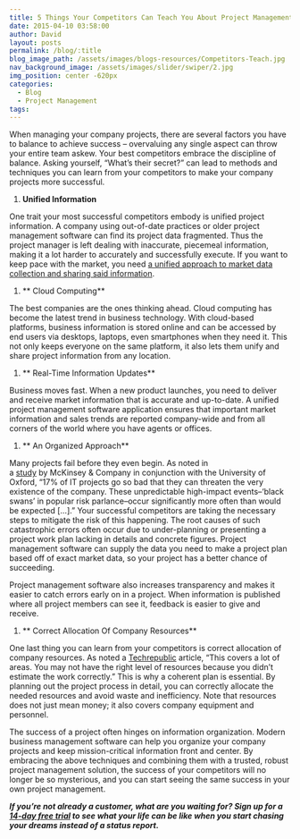 ```yaml
---
title: 5 Things Your Competitors Can Teach You About Project Management
date: 2015-04-10 03:58:00
author: David
layout: posts
permalink: /blog/:title
blog_image_path: /assets/images/blogs-resources/Competitors-Teach.jpg
nav_background_image: /assets/images/slider/swiper/2.jpg
img_position: center -620px
categories:
  - Blog
  - Project Management
tags:  
---
```



When managing your company projects, there are several factors you have to balance to achieve success – overvaluing any single aspect can throw your entire team askew. Your best competitors embrace the discipline of balance. Asking yourself, “What’s their secret?” can lead to methods and techniques you can learn from your competitors to make your company projects more successful.

1. **Unified Information**

One trait your most successful competitors embody is unified project information. A company using out-of-date practices or older project management software can find its project data fragmented. Thus the project manager is left dealing with inaccurate, piecemeal information, making it a lot harder to accurately and successfully execute. If you want to keep pace with the market, you need [a unified approach to market data collection and sharing said information](http://www.vorex.com/product/).

1. ** Cloud Computing**

The best companies are the ones thinking ahead. Cloud computing has become the latest trend in business technology. With cloud-based platforms, business information is stored online and can be accessed by end users via desktops, laptops, even smartphones when they need it. This not only keeps everyone on the same platform, it also lets them unify and share project information from any location.

1. ** Real-Time Information Updates**

Business moves fast. When a new product launches, you need to deliver and receive market information that is accurate and up-to-date. A unified project management software application ensures that important market information and sales trends are reported company-wide and from all corners of the world where you have agents or offices.

1. ** An Organized Approach**

Many projects fail before they even begin. As noted in a [study](http://www.mckinsey.com/insights/business_technology/delivering_large-scale_it_projects_on_time_on_budget_and_on_value) by McKinsey & Company in conjunction with the University of Oxford, “17% of IT projects go so bad that they can threaten the very existence of the company. These unpredictable high-impact events–‘black swans’ in popular risk parlance–occur significantly more often than would be expected […].” Your successful competitors are taking the necessary steps to mitigate the risk of this happening. The root causes of such catastrophic errors often occur due to under-planning or presenting a project work plan lacking in details and concrete figures. Project management software can supply the data you need to make a project plan based off of exact market data, so your project has a better chance of succeeding.

Project management software also increases transparency and makes it easier to catch errors early on in a project. When information is published where all project members can see it, feedback is easier to give and receive.

1. ** Correct Allocation Of Company Resources**

One last thing you can learn from your competitors is correct allocation of company resources. As noted a [Techrepublic](http://www.techrepublic.com/article/avoid-these-common-causes-for-project-failure/) article, “This covers a lot of areas. You may not have the right level of resources because you didn’t estimate the work correctly.” This is why a coherent plan is essential. By planning out the project process in detail, you can correctly allocate the needed resources and avoid waste and inefficiency. Note that resources does not just mean money; it also covers company equipment and personnel.

The success of a project often hinges on information organization. Modern business management software can help you organize your company projects and keep mission-critical information front and center. By embracing the above techniques and combining them with a trusted, robust project management solution, the success of your competitors will no longer be so mysterious, and you can start seeing the same success in your own project management.

***If you’re not already a customer, what are you waiting for? Sign up for a [14-day free trial](http://www.vorex.com/free-trial/) to see what your life can be like when you start chasing your dreams instead of a status report.***
